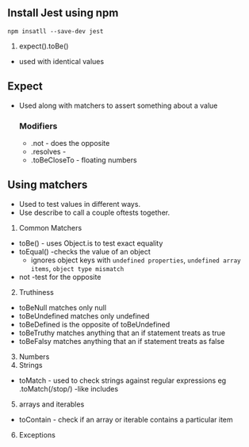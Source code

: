## Install Jest using npm
`npm insatll --save-dev jest`

1. expect().toBe()
- used with identical values

## Expect
- Used along with matchers to assert something about a value
    ### Modifiers
    - .not - does the opposite
    - .resolves - 
    - .toBeCloseTo - floating numbers

## Using matchers
- Used to test values in different ways.
- Use describe to call a couple oftests together.

1. Common Matchers
- toBe() - uses Object.is to test exact equality
- toEqual() -checks the value of an object
    - ignores object keys with `undefined properties`, `undefined array items`, `object type mismatch`
- not -test for the opposite

2. Truthiness
- toBeNull matches only null
- toBeUndefined matches only undefined
- toBeDefined is the opposite of toBeUndefined
- toBeTruthy matches anything that an if statement treats as true
- toBeFalsy matches anything that an if statement treats as false

3. Numbers
4. Strings
- toMatch - used to check strings against regular expressions
   eg .toMatch(/stop/) -like includes

5. arrays and iterables
- toContain - check if an array or iterable contains a particular item

6. Exceptions



